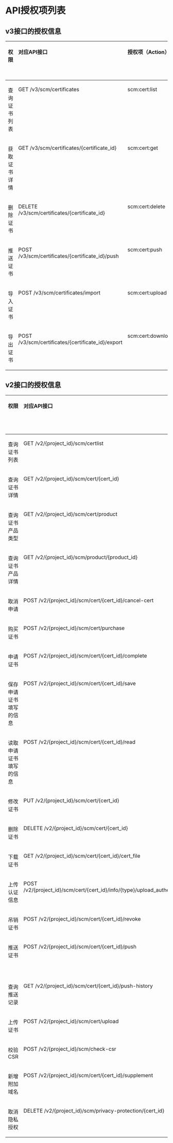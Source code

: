 # API授权项列表<a name="scm_02_0041"></a>

## v3接口的授权信息<a name="section1452143142910"></a>

<a name="table209821436446"></a>
<table><thead align="left"><tr id="row898223617416"><th class="cellrowborder" valign="top" width="12.670000000000003%" id="mcps1.1.7.1.1"><p id="p1998216366420"><a name="p1998216366420"></a><a name="p1998216366420"></a>权限</p>
</th>
<th class="cellrowborder" valign="top" width="37.75000000000001%" id="mcps1.1.7.1.2"><p id="p179821236545"><a name="p179821236545"></a><a name="p179821236545"></a>对应API接口</p>
</th>
<th class="cellrowborder" valign="top" width="16.230000000000004%" id="mcps1.1.7.1.3"><p id="p1198211361241"><a name="p1198211361241"></a><a name="p1198211361241"></a>授权项（Action）</p>
</th>
<th class="cellrowborder" valign="top" width="15.350000000000003%" id="mcps1.1.7.1.4"><p id="p1598253614411"><a name="p1598253614411"></a><a name="p1598253614411"></a>依赖的授权项</p>
</th>
<th class="cellrowborder" valign="top" width="9.000000000000002%" id="mcps1.1.7.1.5"><p id="p79821636448"><a name="p79821636448"></a><a name="p79821636448"></a>IAM项目</p>
<p id="p79821436846"><a name="p79821436846"></a><a name="p79821436846"></a>(Project)</p>
</th>
<th class="cellrowborder" valign="top" width="9.000000000000002%" id="mcps1.1.7.1.6"><p id="p14982143617415"><a name="p14982143617415"></a><a name="p14982143617415"></a>企业项目</p>
<p id="p20982936141"><a name="p20982936141"></a><a name="p20982936141"></a>(Enterprise Project)</p>
</th>
</tr>
</thead>
<tbody><tr id="row1198293615420"><td class="cellrowborder" valign="top" width="12.670000000000003%" headers="mcps1.1.7.1.1 "><p id="p8983143616417"><a name="p8983143616417"></a><a name="p8983143616417"></a>查询证书列表</p>
</td>
<td class="cellrowborder" valign="top" width="37.75000000000001%" headers="mcps1.1.7.1.2 "><p id="p179833363411"><a name="p179833363411"></a><a name="p179833363411"></a>GET /v3/scm/certificates</p>
</td>
<td class="cellrowborder" valign="top" width="16.230000000000004%" headers="mcps1.1.7.1.3 "><p id="p169832036044"><a name="p169832036044"></a><a name="p169832036044"></a>scm:cert:list</p>
</td>
<td class="cellrowborder" valign="top" width="15.350000000000003%" headers="mcps1.1.7.1.4 "><p id="p1198383611416"><a name="p1198383611416"></a><a name="p1198383611416"></a>-</p>
</td>
<td class="cellrowborder" valign="top" width="9.000000000000002%" headers="mcps1.1.7.1.5 "><p id="p149835361240"><a name="p149835361240"></a><a name="p149835361240"></a>√</p>
</td>
<td class="cellrowborder" valign="top" width="9.000000000000002%" headers="mcps1.1.7.1.6 "><p id="p1098303610419"><a name="p1098303610419"></a><a name="p1098303610419"></a>x</p>
</td>
</tr>
<tr id="row12983736949"><td class="cellrowborder" valign="top" width="12.670000000000003%" headers="mcps1.1.7.1.1 "><p id="p1983173615416"><a name="p1983173615416"></a><a name="p1983173615416"></a>获取证书详情</p>
</td>
<td class="cellrowborder" valign="top" width="37.75000000000001%" headers="mcps1.1.7.1.2 "><p id="p498383616412"><a name="p498383616412"></a><a name="p498383616412"></a>GET /v3/scm/certificates/{certificate_id}</p>
</td>
<td class="cellrowborder" valign="top" width="16.230000000000004%" headers="mcps1.1.7.1.3 "><p id="p49831936243"><a name="p49831936243"></a><a name="p49831936243"></a>scm:cert:get</p>
</td>
<td class="cellrowborder" valign="top" width="15.350000000000003%" headers="mcps1.1.7.1.4 "><p id="p1298363610418"><a name="p1298363610418"></a><a name="p1298363610418"></a>-</p>
</td>
<td class="cellrowborder" valign="top" width="9.000000000000002%" headers="mcps1.1.7.1.5 "><p id="p1998313368410"><a name="p1998313368410"></a><a name="p1998313368410"></a>√</p>
</td>
<td class="cellrowborder" valign="top" width="9.000000000000002%" headers="mcps1.1.7.1.6 "><p id="p199836362412"><a name="p199836362412"></a><a name="p199836362412"></a>x</p>
</td>
</tr>
<tr id="row99859361743"><td class="cellrowborder" valign="top" width="12.670000000000003%" headers="mcps1.1.7.1.1 "><p id="p1798543618417"><a name="p1798543618417"></a><a name="p1798543618417"></a>删除证书</p>
</td>
<td class="cellrowborder" valign="top" width="37.75000000000001%" headers="mcps1.1.7.1.2 "><p id="p79859369416"><a name="p79859369416"></a><a name="p79859369416"></a>DELETE /v3/scm/certificates/{certificate_id}</p>
</td>
<td class="cellrowborder" valign="top" width="16.230000000000004%" headers="mcps1.1.7.1.3 "><p id="p29850361940"><a name="p29850361940"></a><a name="p29850361940"></a>scm:cert:delete</p>
</td>
<td class="cellrowborder" valign="top" width="15.350000000000003%" headers="mcps1.1.7.1.4 "><p id="p1198517361411"><a name="p1198517361411"></a><a name="p1198517361411"></a>-</p>
</td>
<td class="cellrowborder" valign="top" width="9.000000000000002%" headers="mcps1.1.7.1.5 "><p id="p15985163618412"><a name="p15985163618412"></a><a name="p15985163618412"></a>√</p>
</td>
<td class="cellrowborder" valign="top" width="9.000000000000002%" headers="mcps1.1.7.1.6 "><p id="p1798513613418"><a name="p1798513613418"></a><a name="p1798513613418"></a>x</p>
</td>
</tr>
<tr id="row2098616361243"><td class="cellrowborder" valign="top" width="12.670000000000003%" headers="mcps1.1.7.1.1 "><p id="p2986236744"><a name="p2986236744"></a><a name="p2986236744"></a>推送证书</p>
</td>
<td class="cellrowborder" valign="top" width="37.75000000000001%" headers="mcps1.1.7.1.2 "><p id="p0986136143"><a name="p0986136143"></a><a name="p0986136143"></a>POST /v3/scm/certificates/{certificate_id}/push</p>
</td>
<td class="cellrowborder" valign="top" width="16.230000000000004%" headers="mcps1.1.7.1.3 "><p id="p1098614361441"><a name="p1098614361441"></a><a name="p1098614361441"></a>scm:cert:push</p>
</td>
<td class="cellrowborder" valign="top" width="15.350000000000003%" headers="mcps1.1.7.1.4 "><p id="p59865361342"><a name="p59865361342"></a><a name="p59865361342"></a>推送至CDN时，还需要添加如下授权项：</p>
<p id="p18986193616416"><a name="p18986193616416"></a><a name="p18986193616416"></a>cdn:configuration:queryHttpsConf</p>
</td>
<td class="cellrowborder" valign="top" width="9.000000000000002%" headers="mcps1.1.7.1.5 "><p id="p49866361143"><a name="p49866361143"></a><a name="p49866361143"></a>√</p>
</td>
<td class="cellrowborder" valign="top" width="9.000000000000002%" headers="mcps1.1.7.1.6 "><p id="p398613618414"><a name="p398613618414"></a><a name="p398613618414"></a>x</p>
</td>
</tr>
<tr id="row898615367419"><td class="cellrowborder" valign="top" width="12.670000000000003%" headers="mcps1.1.7.1.1 "><p id="p1698683615417"><a name="p1698683615417"></a><a name="p1698683615417"></a>导入证书</p>
</td>
<td class="cellrowborder" valign="top" width="37.75000000000001%" headers="mcps1.1.7.1.2 "><p id="p1098616361410"><a name="p1098616361410"></a><a name="p1098616361410"></a>POST /v3/scm/certificates/import</p>
</td>
<td class="cellrowborder" valign="top" width="16.230000000000004%" headers="mcps1.1.7.1.3 "><p id="p1698623616415"><a name="p1698623616415"></a><a name="p1698623616415"></a>scm:cert:upload</p>
</td>
<td class="cellrowborder" valign="top" width="15.350000000000003%" headers="mcps1.1.7.1.4 "><p id="p12986123611418"><a name="p12986123611418"></a><a name="p12986123611418"></a>-</p>
</td>
<td class="cellrowborder" valign="top" width="9.000000000000002%" headers="mcps1.1.7.1.5 "><p id="p13986153618413"><a name="p13986153618413"></a><a name="p13986153618413"></a>√</p>
</td>
<td class="cellrowborder" valign="top" width="9.000000000000002%" headers="mcps1.1.7.1.6 "><p id="p1098618361348"><a name="p1098618361348"></a><a name="p1098618361348"></a>x</p>
</td>
</tr>
<tr id="row1964112359188"><td class="cellrowborder" valign="top" width="12.670000000000003%" headers="mcps1.1.7.1.1 "><p id="p13642163531815"><a name="p13642163531815"></a><a name="p13642163531815"></a>导出证书</p>
</td>
<td class="cellrowborder" valign="top" width="37.75000000000001%" headers="mcps1.1.7.1.2 "><p id="p162582034201918"><a name="p162582034201918"></a><a name="p162582034201918"></a>POST /v3/scm/certificates/{certificate_id}/export</p>
</td>
<td class="cellrowborder" valign="top" width="16.230000000000004%" headers="mcps1.1.7.1.3 "><p id="p425823417196"><a name="p425823417196"></a><a name="p425823417196"></a>scm:cert:download</p>
</td>
<td class="cellrowborder" valign="top" width="15.350000000000003%" headers="mcps1.1.7.1.4 "><p id="p1225833441910"><a name="p1225833441910"></a><a name="p1225833441910"></a>-</p>
</td>
<td class="cellrowborder" valign="top" width="9.000000000000002%" headers="mcps1.1.7.1.5 "><p id="p42581934111920"><a name="p42581934111920"></a><a name="p42581934111920"></a>√</p>
</td>
<td class="cellrowborder" valign="top" width="9.000000000000002%" headers="mcps1.1.7.1.6 "><p id="p025913342198"><a name="p025913342198"></a><a name="p025913342198"></a>x</p>
</td>
</tr>
</tbody>
</table>

## v2接口的授权信息<a name="section252354332910"></a>

<a name="table17904541184618"></a>
<table><thead align="left"><tr id="row990434134614"><th class="cellrowborder" valign="top" width="15.58%" id="mcps1.1.7.1.1"><p id="p12905341114619"><a name="p12905341114619"></a><a name="p12905341114619"></a>权限</p>
</th>
<th class="cellrowborder" valign="top" width="34.42%" id="mcps1.1.7.1.2"><p id="p53051820144715"><a name="p53051820144715"></a><a name="p53051820144715"></a>对应API接口</p>
</th>
<th class="cellrowborder" valign="top" width="16%" id="mcps1.1.7.1.3"><p id="p390510419461"><a name="p390510419461"></a><a name="p390510419461"></a>授权项（Action）</p>
</th>
<th class="cellrowborder" valign="top" width="16%" id="mcps1.1.7.1.4"><p id="p16559185513472"><a name="p16559185513472"></a><a name="p16559185513472"></a>依赖的授权项</p>
</th>
<th class="cellrowborder" valign="top" width="9%" id="mcps1.1.7.1.5"><p id="p18181050174813"><a name="p18181050174813"></a><a name="p18181050174813"></a>IAM项目</p>
<p id="p1018265014811"><a name="p1018265014811"></a><a name="p1018265014811"></a>(Project)</p>
</th>
<th class="cellrowborder" valign="top" width="9%" id="mcps1.1.7.1.6"><p id="p8748195614484"><a name="p8748195614484"></a><a name="p8748195614484"></a>企业项目</p>
<p id="p127481256174817"><a name="p127481256174817"></a><a name="p127481256174817"></a>(Enterprise Project)</p>
</th>
</tr>
</thead>
<tbody><tr id="row17905941134613"><td class="cellrowborder" valign="top" width="15.58%" headers="mcps1.1.7.1.1 "><p id="p5905441114612"><a name="p5905441114612"></a><a name="p5905441114612"></a>查询证书列表</p>
</td>
<td class="cellrowborder" valign="top" width="34.42%" headers="mcps1.1.7.1.2 "><p id="p1130562044714"><a name="p1130562044714"></a><a name="p1130562044714"></a>GET /v2/{project_id}/scm/certlist</p>
</td>
<td class="cellrowborder" valign="top" width="16%" headers="mcps1.1.7.1.3 "><p id="p3905134114465"><a name="p3905134114465"></a><a name="p3905134114465"></a>scm:cert:list</p>
</td>
<td class="cellrowborder" valign="top" width="16%" headers="mcps1.1.7.1.4 "><p id="p1255916554474"><a name="p1255916554474"></a><a name="p1255916554474"></a>-</p>
</td>
<td class="cellrowborder" valign="top" width="9%" headers="mcps1.1.7.1.5 "><p id="p11546132134813"><a name="p11546132134813"></a><a name="p11546132134813"></a>√</p>
</td>
<td class="cellrowborder" valign="top" width="9%" headers="mcps1.1.7.1.6 "><p id="p36331236204818"><a name="p36331236204818"></a><a name="p36331236204818"></a>x</p>
</td>
</tr>
<tr id="row3905174184615"><td class="cellrowborder" valign="top" width="15.58%" headers="mcps1.1.7.1.1 "><p id="p2905184117466"><a name="p2905184117466"></a><a name="p2905184117466"></a>查询证书详情</p>
</td>
<td class="cellrowborder" valign="top" width="34.42%" headers="mcps1.1.7.1.2 "><p id="p16305162044713"><a name="p16305162044713"></a><a name="p16305162044713"></a>GET /v2/{project_id}/scm/cert/{cert_id}</p>
</td>
<td class="cellrowborder" valign="top" width="16%" headers="mcps1.1.7.1.3 "><p id="p15905341164617"><a name="p15905341164617"></a><a name="p15905341164617"></a>scm:cert:get</p>
</td>
<td class="cellrowborder" valign="top" width="16%" headers="mcps1.1.7.1.4 "><p id="p1955915552473"><a name="p1955915552473"></a><a name="p1955915552473"></a>-</p>
</td>
<td class="cellrowborder" valign="top" width="9%" headers="mcps1.1.7.1.5 "><p id="p434118593490"><a name="p434118593490"></a><a name="p434118593490"></a>√</p>
</td>
<td class="cellrowborder" valign="top" width="9%" headers="mcps1.1.7.1.6 "><p id="p33429594494"><a name="p33429594494"></a><a name="p33429594494"></a>x</p>
</td>
</tr>
<tr id="row79063419461"><td class="cellrowborder" valign="top" width="15.58%" headers="mcps1.1.7.1.1 "><p id="p290644119467"><a name="p290644119467"></a><a name="p290644119467"></a>查询证书产品类型</p>
</td>
<td class="cellrowborder" valign="top" width="34.42%" headers="mcps1.1.7.1.2 "><p id="p530642044711"><a name="p530642044711"></a><a name="p530642044711"></a>GET /v2/{project_id}/scm/cert/product</p>
</td>
<td class="cellrowborder" valign="top" width="16%" headers="mcps1.1.7.1.3 "><p id="p890684120462"><a name="p890684120462"></a><a name="p890684120462"></a>scm:certType:get</p>
</td>
<td class="cellrowborder" valign="top" width="16%" headers="mcps1.1.7.1.4 "><p id="p355925516476"><a name="p355925516476"></a><a name="p355925516476"></a>-</p>
</td>
<td class="cellrowborder" valign="top" width="9%" headers="mcps1.1.7.1.5 "><p id="p16975218507"><a name="p16975218507"></a><a name="p16975218507"></a>√</p>
</td>
<td class="cellrowborder" valign="top" width="9%" headers="mcps1.1.7.1.6 "><p id="p1269810217504"><a name="p1269810217504"></a><a name="p1269810217504"></a>x</p>
</td>
</tr>
<tr id="row9906174194619"><td class="cellrowborder" valign="top" width="15.58%" headers="mcps1.1.7.1.1 "><p id="p109061841104613"><a name="p109061841104613"></a><a name="p109061841104613"></a>查询证书产品详情</p>
</td>
<td class="cellrowborder" valign="top" width="34.42%" headers="mcps1.1.7.1.2 "><p id="p133068206474"><a name="p133068206474"></a><a name="p133068206474"></a>GET /v2/{project_id}/scm/product/{product_id}</p>
</td>
<td class="cellrowborder" valign="top" width="16%" headers="mcps1.1.7.1.3 "><p id="p9907144114463"><a name="p9907144114463"></a><a name="p9907144114463"></a>scm:certProduct:get</p>
</td>
<td class="cellrowborder" valign="top" width="16%" headers="mcps1.1.7.1.4 "><p id="p175595559479"><a name="p175595559479"></a><a name="p175595559479"></a>-</p>
</td>
<td class="cellrowborder" valign="top" width="9%" headers="mcps1.1.7.1.5 "><p id="p153769615013"><a name="p153769615013"></a><a name="p153769615013"></a>√</p>
</td>
<td class="cellrowborder" valign="top" width="9%" headers="mcps1.1.7.1.6 "><p id="p1137611625012"><a name="p1137611625012"></a><a name="p1137611625012"></a>x</p>
</td>
</tr>
<tr id="row9907114118466"><td class="cellrowborder" valign="top" width="15.58%" headers="mcps1.1.7.1.1 "><p id="p0907144174610"><a name="p0907144174610"></a><a name="p0907144174610"></a>取消申请</p>
</td>
<td class="cellrowborder" valign="top" width="34.42%" headers="mcps1.1.7.1.2 "><p id="p133061120124717"><a name="p133061120124717"></a><a name="p133061120124717"></a>POST /v2/{project_id}/scm/cert/{cert_id}/cancel-cert</p>
</td>
<td class="cellrowborder" valign="top" width="16%" headers="mcps1.1.7.1.3 "><p id="p17907204112464"><a name="p17907204112464"></a><a name="p17907204112464"></a>scm:cert:cancel</p>
</td>
<td class="cellrowborder" valign="top" width="16%" headers="mcps1.1.7.1.4 "><p id="p1155955515478"><a name="p1155955515478"></a><a name="p1155955515478"></a>-</p>
</td>
<td class="cellrowborder" valign="top" width="9%" headers="mcps1.1.7.1.5 "><p id="p14240111120504"><a name="p14240111120504"></a><a name="p14240111120504"></a>√</p>
</td>
<td class="cellrowborder" valign="top" width="9%" headers="mcps1.1.7.1.6 "><p id="p10241171135019"><a name="p10241171135019"></a><a name="p10241171135019"></a>x</p>
</td>
</tr>
<tr id="row19151341114619"><td class="cellrowborder" valign="top" width="15.58%" headers="mcps1.1.7.1.1 "><p id="p10915104114616"><a name="p10915104114616"></a><a name="p10915104114616"></a>购买证书</p>
</td>
<td class="cellrowborder" valign="top" width="34.42%" headers="mcps1.1.7.1.2 "><p id="p630632019471"><a name="p630632019471"></a><a name="p630632019471"></a>POST /v2/{project_id}/scm/cert/purchase</p>
</td>
<td class="cellrowborder" valign="top" width="16%" headers="mcps1.1.7.1.3 "><p id="p18915184113469"><a name="p18915184113469"></a><a name="p18915184113469"></a>scm:cert:purchase</p>
</td>
<td class="cellrowborder" valign="top" width="16%" headers="mcps1.1.7.1.4 "><p id="p9559055204716"><a name="p9559055204716"></a><a name="p9559055204716"></a>-</p>
</td>
<td class="cellrowborder" valign="top" width="9%" headers="mcps1.1.7.1.5 "><p id="p17564111619504"><a name="p17564111619504"></a><a name="p17564111619504"></a>√</p>
</td>
<td class="cellrowborder" valign="top" width="9%" headers="mcps1.1.7.1.6 "><p id="p20565181615017"><a name="p20565181615017"></a><a name="p20565181615017"></a>x</p>
</td>
</tr>
<tr id="row1291624113462"><td class="cellrowborder" valign="top" width="15.58%" headers="mcps1.1.7.1.1 "><p id="p991624119461"><a name="p991624119461"></a><a name="p991624119461"></a>申请证书</p>
</td>
<td class="cellrowborder" valign="top" width="34.42%" headers="mcps1.1.7.1.2 "><p id="p153063202477"><a name="p153063202477"></a><a name="p153063202477"></a>POST /v2/{project_id}/scm/cert/{cert_id}/complete</p>
</td>
<td class="cellrowborder" valign="top" width="16%" headers="mcps1.1.7.1.3 "><p id="p1791724111469"><a name="p1791724111469"></a><a name="p1791724111469"></a>scm:cert:complete</p>
</td>
<td class="cellrowborder" valign="top" width="16%" headers="mcps1.1.7.1.4 "><p id="p255913558479"><a name="p255913558479"></a><a name="p255913558479"></a>-</p>
</td>
<td class="cellrowborder" valign="top" width="9%" headers="mcps1.1.7.1.5 "><p id="p1657441865012"><a name="p1657441865012"></a><a name="p1657441865012"></a>√</p>
</td>
<td class="cellrowborder" valign="top" width="9%" headers="mcps1.1.7.1.6 "><p id="p145741218145012"><a name="p145741218145012"></a><a name="p145741218145012"></a>x</p>
</td>
</tr>
<tr id="row79178411460"><td class="cellrowborder" valign="top" width="15.58%" headers="mcps1.1.7.1.1 "><p id="p13917241174616"><a name="p13917241174616"></a><a name="p13917241174616"></a>保存申请证书填写的信息</p>
</td>
<td class="cellrowborder" valign="top" width="34.42%" headers="mcps1.1.7.1.2 "><p id="p530610208474"><a name="p530610208474"></a><a name="p530610208474"></a>POST /v2/{project_id}/scm/cert/{cert_id}/save</p>
</td>
<td class="cellrowborder" valign="top" width="16%" headers="mcps1.1.7.1.3 "><p id="p129171241174612"><a name="p129171241174612"></a><a name="p129171241174612"></a>scm:cert:complete</p>
</td>
<td class="cellrowborder" valign="top" width="16%" headers="mcps1.1.7.1.4 "><p id="p855917558470"><a name="p855917558470"></a><a name="p855917558470"></a>-</p>
</td>
<td class="cellrowborder" valign="top" width="9%" headers="mcps1.1.7.1.5 "><p id="p10497132075018"><a name="p10497132075018"></a><a name="p10497132075018"></a>√</p>
</td>
<td class="cellrowborder" valign="top" width="9%" headers="mcps1.1.7.1.6 "><p id="p18497132017502"><a name="p18497132017502"></a><a name="p18497132017502"></a>x</p>
</td>
</tr>
<tr id="row13917194112465"><td class="cellrowborder" valign="top" width="15.58%" headers="mcps1.1.7.1.1 "><p id="p9917341194614"><a name="p9917341194614"></a><a name="p9917341194614"></a>读取申请证书填写的信息</p>
</td>
<td class="cellrowborder" valign="top" width="34.42%" headers="mcps1.1.7.1.2 "><p id="p5306132015476"><a name="p5306132015476"></a><a name="p5306132015476"></a>POST /v2/{project_id}/scm/cert/{cert_id}/read</p>
</td>
<td class="cellrowborder" valign="top" width="16%" headers="mcps1.1.7.1.3 "><p id="p2917164154616"><a name="p2917164154616"></a><a name="p2917164154616"></a>scm:cert:complete</p>
</td>
<td class="cellrowborder" valign="top" width="16%" headers="mcps1.1.7.1.4 "><p id="p19560145524713"><a name="p19560145524713"></a><a name="p19560145524713"></a>-</p>
</td>
<td class="cellrowborder" valign="top" width="9%" headers="mcps1.1.7.1.5 "><p id="p15312422175020"><a name="p15312422175020"></a><a name="p15312422175020"></a>√</p>
</td>
<td class="cellrowborder" valign="top" width="9%" headers="mcps1.1.7.1.6 "><p id="p331212212506"><a name="p331212212506"></a><a name="p331212212506"></a>x</p>
</td>
</tr>
<tr id="row1791824111468"><td class="cellrowborder" valign="top" width="15.58%" headers="mcps1.1.7.1.1 "><p id="p109180411462"><a name="p109180411462"></a><a name="p109180411462"></a>修改证书</p>
</td>
<td class="cellrowborder" valign="top" width="34.42%" headers="mcps1.1.7.1.2 "><p id="p2307202034713"><a name="p2307202034713"></a><a name="p2307202034713"></a>PUT /v2/{project_id}/scm/cert/{cert_id}</p>
</td>
<td class="cellrowborder" valign="top" width="16%" headers="mcps1.1.7.1.3 "><p id="p15918141114616"><a name="p15918141114616"></a><a name="p15918141114616"></a>scm:cert:edit</p>
</td>
<td class="cellrowborder" valign="top" width="16%" headers="mcps1.1.7.1.4 "><p id="p17560255104717"><a name="p17560255104717"></a><a name="p17560255104717"></a>-</p>
</td>
<td class="cellrowborder" valign="top" width="9%" headers="mcps1.1.7.1.5 "><p id="p146816240503"><a name="p146816240503"></a><a name="p146816240503"></a>√</p>
</td>
<td class="cellrowborder" valign="top" width="9%" headers="mcps1.1.7.1.6 "><p id="p1468152495017"><a name="p1468152495017"></a><a name="p1468152495017"></a>x</p>
</td>
</tr>
<tr id="row19191241104617"><td class="cellrowborder" valign="top" width="15.58%" headers="mcps1.1.7.1.1 "><p id="p6919194118461"><a name="p6919194118461"></a><a name="p6919194118461"></a>删除证书</p>
</td>
<td class="cellrowborder" valign="top" width="34.42%" headers="mcps1.1.7.1.2 "><p id="p6307182074710"><a name="p6307182074710"></a><a name="p6307182074710"></a>DELETE /v2/{project_id}/scm/cert/{cert_id}</p>
</td>
<td class="cellrowborder" valign="top" width="16%" headers="mcps1.1.7.1.3 "><p id="p9919194117467"><a name="p9919194117467"></a><a name="p9919194117467"></a>scm:cert:delete</p>
</td>
<td class="cellrowborder" valign="top" width="16%" headers="mcps1.1.7.1.4 "><p id="p145601455184711"><a name="p145601455184711"></a><a name="p145601455184711"></a>-</p>
</td>
<td class="cellrowborder" valign="top" width="9%" headers="mcps1.1.7.1.5 "><p id="p0461278508"><a name="p0461278508"></a><a name="p0461278508"></a>√</p>
</td>
<td class="cellrowborder" valign="top" width="9%" headers="mcps1.1.7.1.6 "><p id="p13467275506"><a name="p13467275506"></a><a name="p13467275506"></a>x</p>
</td>
</tr>
<tr id="row4919184114618"><td class="cellrowborder" valign="top" width="15.58%" headers="mcps1.1.7.1.1 "><p id="p139198419461"><a name="p139198419461"></a><a name="p139198419461"></a>下载证书</p>
</td>
<td class="cellrowborder" valign="top" width="34.42%" headers="mcps1.1.7.1.2 "><p id="p11307220194719"><a name="p11307220194719"></a><a name="p11307220194719"></a>GET /v2/{project_id}/scm/cert/{cert_id}/cert_file</p>
</td>
<td class="cellrowborder" valign="top" width="16%" headers="mcps1.1.7.1.3 "><p id="p79196411468"><a name="p79196411468"></a><a name="p79196411468"></a>scm:cert:download</p>
</td>
<td class="cellrowborder" valign="top" width="16%" headers="mcps1.1.7.1.4 "><p id="p856095524711"><a name="p856095524711"></a><a name="p856095524711"></a>-</p>
</td>
<td class="cellrowborder" valign="top" width="9%" headers="mcps1.1.7.1.5 "><p id="p19941928115018"><a name="p19941928115018"></a><a name="p19941928115018"></a>√</p>
</td>
<td class="cellrowborder" valign="top" width="9%" headers="mcps1.1.7.1.6 "><p id="p15994152815016"><a name="p15994152815016"></a><a name="p15994152815016"></a>x</p>
</td>
</tr>
<tr id="row19201841174620"><td class="cellrowborder" valign="top" width="15.58%" headers="mcps1.1.7.1.1 "><p id="p1492004117461"><a name="p1492004117461"></a><a name="p1492004117461"></a>上传认证信息</p>
</td>
<td class="cellrowborder" valign="top" width="34.42%" headers="mcps1.1.7.1.2 "><p id="p830718203473"><a name="p830718203473"></a><a name="p830718203473"></a>POST /v2/{project_id}/scm/cert/{cert_id}/info/{type}/upload_authentication</p>
</td>
<td class="cellrowborder" valign="top" width="16%" headers="mcps1.1.7.1.3 "><p id="p17920141124619"><a name="p17920141124619"></a><a name="p17920141124619"></a>scm:cert:complete</p>
</td>
<td class="cellrowborder" valign="top" width="16%" headers="mcps1.1.7.1.4 "><p id="p18560145512473"><a name="p18560145512473"></a><a name="p18560145512473"></a>-</p>
</td>
<td class="cellrowborder" valign="top" width="9%" headers="mcps1.1.7.1.5 "><p id="p1927503117501"><a name="p1927503117501"></a><a name="p1927503117501"></a>√</p>
</td>
<td class="cellrowborder" valign="top" width="9%" headers="mcps1.1.7.1.6 "><p id="p12751131165012"><a name="p12751131165012"></a><a name="p12751131165012"></a>x</p>
</td>
</tr>
<tr id="row1792010411466"><td class="cellrowborder" valign="top" width="15.58%" headers="mcps1.1.7.1.1 "><p id="p7920174114465"><a name="p7920174114465"></a><a name="p7920174114465"></a>吊销证书</p>
</td>
<td class="cellrowborder" valign="top" width="34.42%" headers="mcps1.1.7.1.2 "><p id="p23071420104718"><a name="p23071420104718"></a><a name="p23071420104718"></a>POST /v2/{project_id}/scm/cert/{cert_id}/revoke</p>
</td>
<td class="cellrowborder" valign="top" width="16%" headers="mcps1.1.7.1.3 "><p id="p149203418462"><a name="p149203418462"></a><a name="p149203418462"></a>scm:cert:revoke</p>
</td>
<td class="cellrowborder" valign="top" width="16%" headers="mcps1.1.7.1.4 "><p id="p115607558479"><a name="p115607558479"></a><a name="p115607558479"></a>-</p>
</td>
<td class="cellrowborder" valign="top" width="9%" headers="mcps1.1.7.1.5 "><p id="p226217334502"><a name="p226217334502"></a><a name="p226217334502"></a>√</p>
</td>
<td class="cellrowborder" valign="top" width="9%" headers="mcps1.1.7.1.6 "><p id="p132627332502"><a name="p132627332502"></a><a name="p132627332502"></a>x</p>
</td>
</tr>
<tr id="row169218412468"><td class="cellrowborder" valign="top" width="15.58%" headers="mcps1.1.7.1.1 "><p id="p14921154114619"><a name="p14921154114619"></a><a name="p14921154114619"></a>推送证书</p>
</td>
<td class="cellrowborder" valign="top" width="34.42%" headers="mcps1.1.7.1.2 "><p id="p113071120124718"><a name="p113071120124718"></a><a name="p113071120124718"></a>POST /v2/{project_id}/scm/cert/{cert_id}/push</p>
</td>
<td class="cellrowborder" valign="top" width="16%" headers="mcps1.1.7.1.3 "><p id="p69211241204614"><a name="p69211241204614"></a><a name="p69211241204614"></a>scm:cert:push</p>
</td>
<td class="cellrowborder" valign="top" width="16%" headers="mcps1.1.7.1.4 "><p id="p192118411461"><a name="p192118411461"></a><a name="p192118411461"></a>推送至CDN时，还需要添加如下授权项：</p>
<p id="p13921441154616"><a name="p13921441154616"></a><a name="p13921441154616"></a>cdn:configuration:queryHttpsConf</p>
</td>
<td class="cellrowborder" valign="top" width="9%" headers="mcps1.1.7.1.5 "><p id="p79706347506"><a name="p79706347506"></a><a name="p79706347506"></a>√</p>
</td>
<td class="cellrowborder" valign="top" width="9%" headers="mcps1.1.7.1.6 "><p id="p109701034145012"><a name="p109701034145012"></a><a name="p109701034145012"></a>x</p>
</td>
</tr>
<tr id="row13922164104611"><td class="cellrowborder" valign="top" width="15.58%" headers="mcps1.1.7.1.1 "><p id="p1992274134611"><a name="p1992274134611"></a><a name="p1992274134611"></a>查询推送记录</p>
</td>
<td class="cellrowborder" valign="top" width="34.42%" headers="mcps1.1.7.1.2 "><p id="p19307152014476"><a name="p19307152014476"></a><a name="p19307152014476"></a>GET /v2/{project_id}/scm/cert/{cert_id}/push-history</p>
</td>
<td class="cellrowborder" valign="top" width="16%" headers="mcps1.1.7.1.3 "><p id="p19221141204618"><a name="p19221141204618"></a><a name="p19221141204618"></a>scm:pushHistory:list</p>
</td>
<td class="cellrowborder" valign="top" width="16%" headers="mcps1.1.7.1.4 "><p id="p856085514718"><a name="p856085514718"></a><a name="p856085514718"></a>-</p>
</td>
<td class="cellrowborder" valign="top" width="9%" headers="mcps1.1.7.1.5 "><p id="p111331337165020"><a name="p111331337165020"></a><a name="p111331337165020"></a>√</p>
</td>
<td class="cellrowborder" valign="top" width="9%" headers="mcps1.1.7.1.6 "><p id="p41349370500"><a name="p41349370500"></a><a name="p41349370500"></a>x</p>
</td>
</tr>
<tr id="row1592254144611"><td class="cellrowborder" valign="top" width="15.58%" headers="mcps1.1.7.1.1 "><p id="p5922184120466"><a name="p5922184120466"></a><a name="p5922184120466"></a>上传证书</p>
</td>
<td class="cellrowborder" valign="top" width="34.42%" headers="mcps1.1.7.1.2 "><p id="p5307420194712"><a name="p5307420194712"></a><a name="p5307420194712"></a>POST /v2/{project_id}/scm/cert/upload</p>
</td>
<td class="cellrowborder" valign="top" width="16%" headers="mcps1.1.7.1.3 "><p id="p139221141174612"><a name="p139221141174612"></a><a name="p139221141174612"></a>scm:cert:upload</p>
</td>
<td class="cellrowborder" valign="top" width="16%" headers="mcps1.1.7.1.4 "><p id="p256015554710"><a name="p256015554710"></a><a name="p256015554710"></a>-</p>
</td>
<td class="cellrowborder" valign="top" width="9%" headers="mcps1.1.7.1.5 "><p id="p37861438195014"><a name="p37861438195014"></a><a name="p37861438195014"></a>√</p>
</td>
<td class="cellrowborder" valign="top" width="9%" headers="mcps1.1.7.1.6 "><p id="p07861438105019"><a name="p07861438105019"></a><a name="p07861438105019"></a>x</p>
</td>
</tr>
<tr id="row892344114616"><td class="cellrowborder" valign="top" width="15.58%" headers="mcps1.1.7.1.1 "><p id="p18923114117461"><a name="p18923114117461"></a><a name="p18923114117461"></a>校验CSR</p>
</td>
<td class="cellrowborder" valign="top" width="34.42%" headers="mcps1.1.7.1.2 "><p id="p1230812207479"><a name="p1230812207479"></a><a name="p1230812207479"></a>POST /v2/{project_id}/scm/check-csr</p>
</td>
<td class="cellrowborder" valign="top" width="16%" headers="mcps1.1.7.1.3 "><p id="p192354154613"><a name="p192354154613"></a><a name="p192354154613"></a>scm:cert:complete</p>
</td>
<td class="cellrowborder" valign="top" width="16%" headers="mcps1.1.7.1.4 "><p id="p125601355204713"><a name="p125601355204713"></a><a name="p125601355204713"></a>-</p>
</td>
<td class="cellrowborder" valign="top" width="9%" headers="mcps1.1.7.1.5 "><p id="p177331440105014"><a name="p177331440105014"></a><a name="p177331440105014"></a>√</p>
</td>
<td class="cellrowborder" valign="top" width="9%" headers="mcps1.1.7.1.6 "><p id="p67331040195012"><a name="p67331040195012"></a><a name="p67331040195012"></a>x</p>
</td>
</tr>
<tr id="row1923641184615"><td class="cellrowborder" valign="top" width="15.58%" headers="mcps1.1.7.1.1 "><p id="p2924141194617"><a name="p2924141194617"></a><a name="p2924141194617"></a>新增附加域名</p>
</td>
<td class="cellrowborder" valign="top" width="34.42%" headers="mcps1.1.7.1.2 "><p id="p6308620104717"><a name="p6308620104717"></a><a name="p6308620104717"></a>POST /v2/{project_id}/scm/cert/{cert_id}/supplement</p>
</td>
<td class="cellrowborder" valign="top" width="16%" headers="mcps1.1.7.1.3 "><p id="p192417412466"><a name="p192417412466"></a><a name="p192417412466"></a>scm:cert:supplement</p>
</td>
<td class="cellrowborder" valign="top" width="16%" headers="mcps1.1.7.1.4 "><p id="p9560115510478"><a name="p9560115510478"></a><a name="p9560115510478"></a>-</p>
</td>
<td class="cellrowborder" valign="top" width="9%" headers="mcps1.1.7.1.5 "><p id="p31861542135015"><a name="p31861542135015"></a><a name="p31861542135015"></a>√</p>
</td>
<td class="cellrowborder" valign="top" width="9%" headers="mcps1.1.7.1.6 "><p id="p718694220502"><a name="p718694220502"></a><a name="p718694220502"></a>x</p>
</td>
</tr>
<tr id="row79252411465"><td class="cellrowborder" valign="top" width="15.58%" headers="mcps1.1.7.1.1 "><p id="p592564134616"><a name="p592564134616"></a><a name="p592564134616"></a>取消隐私授权</p>
</td>
<td class="cellrowborder" valign="top" width="34.42%" headers="mcps1.1.7.1.2 "><p id="p730812205474"><a name="p730812205474"></a><a name="p730812205474"></a>DELETE /v2/{project_id}/scm/privacy-protection/{cert_id}</p>
</td>
<td class="cellrowborder" valign="top" width="16%" headers="mcps1.1.7.1.3 "><p id="p15925134117466"><a name="p15925134117466"></a><a name="p15925134117466"></a>scm:privacyProtection:delete</p>
</td>
<td class="cellrowborder" valign="top" width="16%" headers="mcps1.1.7.1.4 "><p id="p1256085574716"><a name="p1256085574716"></a><a name="p1256085574716"></a>-</p>
</td>
<td class="cellrowborder" valign="top" width="9%" headers="mcps1.1.7.1.5 "><p id="p399414314506"><a name="p399414314506"></a><a name="p399414314506"></a>√</p>
</td>
<td class="cellrowborder" valign="top" width="9%" headers="mcps1.1.7.1.6 "><p id="p17994144317500"><a name="p17994144317500"></a><a name="p17994144317500"></a>x</p>
</td>
</tr>
</tbody>
</table>

